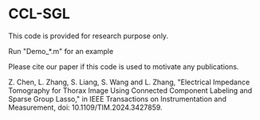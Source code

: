 # CCL-SGL
This code is provided for research purpose only.

Run "Demo_*.m" for an example

Please cite our paper if this code is used to motivate any publications.

Z. Chen, L. Zhang, S. Liang, S. Wang and L. Zhang, "Electrical Impedance Tomography for Thorax Image Using Connected Component Labeling and Sparse Group Lasso," in IEEE Transactions on Instrumentation and Measurement, doi: 10.1109/TIM.2024.3427859.

